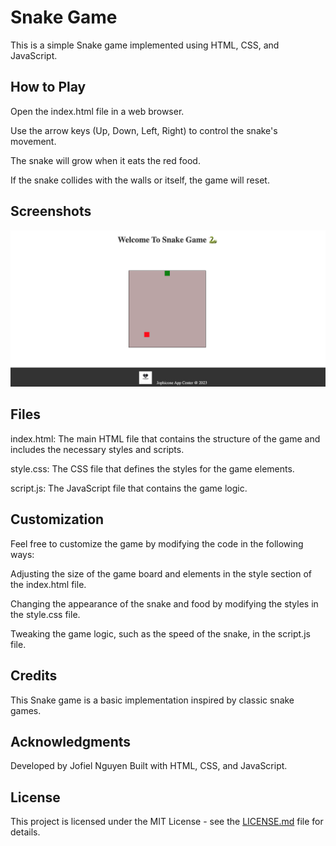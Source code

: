 # Snake Game
This is a simple Snake game implemented using HTML, CSS, and JavaScript.

## How to Play
Open the index.html file in a web browser.

Use the arrow keys (Up, Down, Left, Right) to control the snake's movement.

The snake will grow when it eats the red food.

If the snake collides with the walls or itself, the game will reset.
## Screenshots

[![Snake Game Web](./deployed.png)](https://jofiel-nguyen.github.io/SnakeGameWeb/)

## Files
index.html: The main HTML file that contains the structure of the game and includes the necessary styles and scripts.

style.css: The CSS file that defines the styles for the game elements.

script.js: The JavaScript file that contains the game logic.

## Customization
Feel free to customize the game by modifying the code in the following ways:

Adjusting the size of the game board and elements in the style section of the index.html file.

Changing the appearance of the snake and food by modifying the styles in the style.css file.

Tweaking the game logic, such as the speed of the snake, in the script.js file.

## Credits
This Snake game is a basic implementation inspired by classic snake games.

## Acknowledgments
Developed by Jofiel Nguyen
Built with HTML, CSS, and JavaScript.

## License
This project is licensed under the MIT License - see the [LICENSE.md](./LICENSE) file for details.

